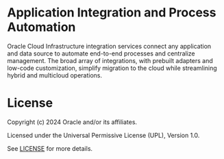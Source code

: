 # Application Integration and Process Automation

Oracle Cloud Infrastructure integration services connect any application and data source to automate end-to-end processes and centralize management. The broad array of integrations, with prebuilt adapters and low-code customization, simplify migration to the cloud while streamlining hybrid and multicloud operations.

# License

Copyright (c) 2024 Oracle and/or its affiliates.

Licensed under the Universal Permissive License (UPL), Version 1.0.

See [LICENSE](https://github.com/oracle-devrel/technology-engineering/blob/main/LICENSE) for more details.
